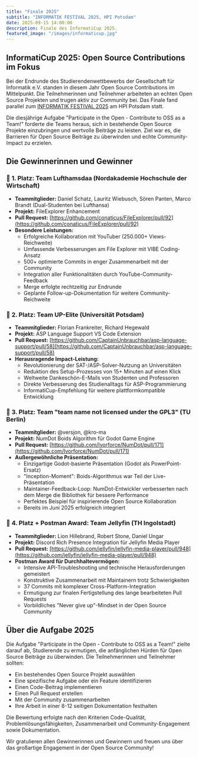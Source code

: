 ```yaml
---
title: "Finale 2025"
subtitle: "INFORMATIK FESTIVAL 2025, HPI Potsdam"
date: 2025-09-15 14:00:00
description: Finale des InformatiCup 2025.
featured_image: "/images/informaticup.jpg"
---
```


## InformatiCup 2025: Open Source Contributions im Fokus

Bei der Endrunde des Studierendenwettbewerbs der Gesellschaft für Informatik e.V. standen in diesem Jahr Open Source Contributions im Mittelpunkt. Die Teilnehmerinnen und Teilnehmer arbeiteten an echten Open Source Projekten und trugen aktiv zur Community bei. Das Finale fand parallel zum [INFORMATIK FESTIVAL 2025](https://informatik2025.gi.de/) am HPI Potsdam statt.

Die diesjährige Aufgabe "Participate in the Open - Contribute to OSS as a Team!" forderte die Teams heraus, sich in bestehende Open Source Projekte einzubringen und wertvolle Beiträge zu leisten. Ziel war es, die Barrieren für Open Source Beiträge zu überwinden und echte Community-Impact zu erzielen.

## Die Gewinnerinnen und Gewinner

### 🥇 **1. Platz: Team Lufthamsdaa (Nordakademie Hochschule der Wirtschaft)**
- **Teammitglieder:** Daniel Schatz, Lauritz Wiebusch, Sören Panten, Marco Brandt (Dual-Studenten bei Lufthansa)
- **Projekt:** FileExplorer Enhancement
- **Pull Request:** [https://github.com/conaticus/FileExplorer/pull/92](https://github.com/conaticus/FileExplorer/pull/92)
- **Besondere Leistungen:**
  - Erfolgreiche Kollaboration mit YouTuber (250.000+ Views-Reichweite)
  - Umfassende Verbesserungen am File Explorer mit VIBE Coding-Ansatz
  - 500+ optimierte Commits in enger Zusammenarbeit mit der Community
  - Integration aller Funktionalitäten durch YouTube-Community-Feedback
  - Merge erfolgte rechtzeitig zur Endrunde
  - Geplante Follow-up-Dokumentation für weitere Community-Reichweite

### 🥈 **2. Platz: Team UP-Elite (Universität Potsdam)**
- **Teammitglieder:** Florian Frankreiter, Richard Hegewald
- **Projekt:** ASP Language Support VS Code Extension
- **Pull Request:** [https://github.com/CaptainUnbrauchbar/asp-language-support/pull/58](https://github.com/CaptainUnbrauchbar/asp-language-support/pull/58)
- **Herausragende Impact-Leistung:**
  - Revolutionierung der SAT-/ASP-Solver-Nutzung an Universitäten
  - Reduktion des Setup-Prozesses von 15+ Minuten auf einen Klick
  - Weltweite Dankeschön-E-Mails von Studenten und Professoren
  - Direkte Verbesserung des Studienalltags für ASP-Programmierung
  - InformatiCup-Empfehlung für weitere plattformkompatible Entwicklung

### 🥉 **3. Platz: Team "team name not licensed under the GPL3" (TU Berlin)**
- **Teammitglieder:** @versjon, @kro-ma
- **Projekt:** NumDot Boids Algorithm für Godot Game Engine
- **Pull Request:** [https://github.com/Ivorforce/NumDot/pull/171](https://github.com/Ivorforce/NumDot/pull/171)
- **Außergewöhnliche Präsentation:**
  - Einzigartige Godot-basierte Präsentation (Godot als PowerPoint-Ersatz)
  - "Inception-Moment": Boids-Algorithmus war Teil der Live-Präsentation
  - Maintainer-Feedback-Loop: NumDot-Entwickler verbesserten nach dem Merge die Bibliothek für bessere Performance
  - Perfektes Beispiel für inspirierende Open Source Kollaboration
  - Bereits im Juni 2025 erfolgreich integriert

### 🎯 **4. Platz + Postman Award: Team Jellyfin (TH Ingolstadt)**
- **Teammitglieder:** Lion Hillebrand, Robert Stone, Daniel Ungar
- **Projekt:** Discord Rich Presence Integration für Jellyfin Media Player
- **Pull Request:** [https://github.com/jellyfin/jellyfin-media-player/pull/948](https://github.com/jellyfin/jellyfin-media-player/pull/948)
- **Postman Award für Durchhaltevermögen:**
  - Intensive API-Troubleshooting und technische Herausforderungen gemeistert
  - Konstruktive Zusammenarbeit mit Maintainern trotz Schwierigkeiten
  - 37 Commits mit komplexer Cross-Platform-Integration
  - Ermutigung zur finalen Fertigstellung des lange bearbeiteten Pull Requests
  - Vorbildliches "Never give up"-Mindset in der Open Source Community

## Über die Aufgabe 2025

Die Aufgabe "Participate in the Open - Contribute to OSS as a Team!" zielte darauf ab, Studierende zu ermutigen, die anfänglichen Hürden für Open Source Beiträge zu überwinden. Die Teilnehmerinnen und Teilnehmer sollten:

- Ein bestehendes Open Source Projekt auswählen
- Eine spezifische Aufgabe oder ein Feature identifizieren
- Einen Code-Beitrag implementieren
- Einen Pull Request erstellen
- Mit der Community zusammenarbeiten
- Ihre Arbeit in einer 8-12 seitigen Dokumentation festhalten

Die Bewertung erfolgte nach den Kriterien Code-Qualität, Problemlösungsfähigkeiten, Zusammenarbeit und Community-Engagement sowie Dokumentation.

Wir gratulieren allen Gewinnerinnen und Gewinnern und freuen uns über das großartige Engagement in der Open Source Community!

<!-- Images from the 2025 final will be added here once available -->